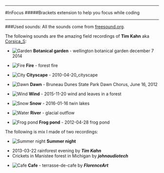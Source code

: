 ___
#InFocus
#####Brackets extension to help you focus while coding



---

###Used sounds:
All the sounds come from [freesound.org](https://www.freesound.org).

The following sounds are the amazing field recordings of **Tim Kahn** aka
[Corsica_S](https://www.freesound.org/people/Corsica_S/):

* ![Garden](https://github.com/a-bakos/infocus/blob/master/icons/garden-on.png)
**Botanical garden** - wellington botanical garden december 7 2014

* ![Fire](https://github.com/a-bakos/infocus/blob/master/icons/fire-on.png)
**Fire** - forest fire

* ![City](https://github.com/a-bakos/infocus/blob/master/icons/city-on.png)
**Cityscape** - 2010-04-20_cityscape

* ![Dawn](https://github.com/a-bakos/infocus/blob/master/icons/dawn-on.png)
**Dawn** - Bruneau Dunes State Park Dawn Chorus, June 16, 2012

* ![Wind](https://github.com/a-bakos/infocus/blob/master/icons/wind-on.png)
**Wind** - 2015-11-20 wind and leaves in a forest

* ![Snow](https://github.com/a-bakos/infocus/blob/master/icons/snow-on.png)
**Snow** - 2016-01-16 twin lakes

* ![Water](https://github.com/a-bakos/infocus/blob/master/icons/water-on.png)
**River** - glacial outflow

* ![Frog pond](https://github.com/a-bakos/infocus/blob/master/icons/pond-on.png)
**Frog pond** - 2012-04-28 frog pond

The following is mix I made of two recordings:

* ![Summer night](https://github.com/a-bakos/infocus/blob/master/icons/cafe-on.png) **Summer night**
 - 2013-03-22 rainforest evening by _**Tim Kahn**_
 - Crickets in Manistee forest in Michigan by _**johnaudiotech**_


* ![Cafe](https://github.com/a-bakos/infocus/blob/master/icons/cafe-on.png) **Cafe** - terrasse-de-cafe by _**FlorenceArt**_